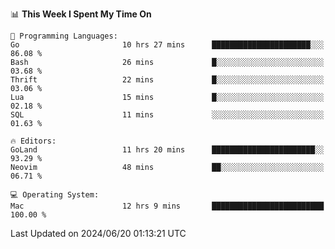 <!--START_SECTION:waka-->
📊 **This Week I Spent My Time On** 

```text
💬 Programming Languages: 
Go                       10 hrs 27 mins      ██████████████████████░░░   86.08 % 
Bash                     26 mins             █░░░░░░░░░░░░░░░░░░░░░░░░   03.68 % 
Thrift                   22 mins             █░░░░░░░░░░░░░░░░░░░░░░░░   03.06 % 
Lua                      15 mins             █░░░░░░░░░░░░░░░░░░░░░░░░   02.18 % 
SQL                      11 mins             ░░░░░░░░░░░░░░░░░░░░░░░░░   01.63 % 

🔥 Editors: 
GoLand                   11 hrs 20 mins      ███████████████████████░░   93.29 % 
Neovim                   48 mins             ██░░░░░░░░░░░░░░░░░░░░░░░   06.71 % 

💻 Operating System: 
Mac                      12 hrs 9 mins       █████████████████████████   100.00 % 
```


 Last Updated on 2024/06/20 01:13:21 UTC
<!--END_SECTION:waka-->
